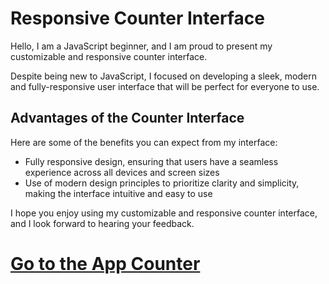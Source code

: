 # Responsive Counter Interface

Hello, I am a JavaScript beginner, and I am proud to present my customizable and responsive counter interface.

Despite being new to JavaScript, I focused on developing a sleek, modern and fully-responsive user interface that will be perfect for everyone to use.

## Advantages of the Counter Interface

Here are some of the benefits you can expect from my interface:

- Fully responsive design, ensuring that users have a seamless experience across all devices and screen sizes
- Use of modern design principles to prioritize clarity and simplicity, making the interface intuitive and easy to use

I hope you enjoy using my customizable and responsive counter interface, and I look forward to hearing your feedback.

# [Go to the App Counter](https://tonylig.github.io/Counter-App/)